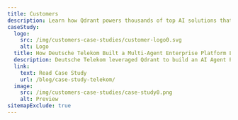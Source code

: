 ```yaml
---
title: Customers
description: Learn how Qdrant powers thousands of top AI solutions that require vector search with unparalleled efficiency, performance and massive-scale data processing.
caseStudy:
  logo:
    src: /img/customers-case-studies/customer-logo0.svg
    alt: Logo
  title: How Deutsche Telekom Built a Multi-Agent Enterprise Platform Leveraging Qdrant
  description: Deutsche Telekom leveraged Qdrant to build an AI Agent Platform powering their multi-agent PaaS (LMOS), enabling scalable AI deployment across 10 European subsidiaries, supporting over 2 million conversations, and reducing agent development time from 15 days to just 2.
  link:
    text: Read Case Study
    url: /blog/case-study-telekom/
  image:
    src: /img/customers-case-studies/case-study0.png
    alt: Preview
sitemapExclude: true
---
```

